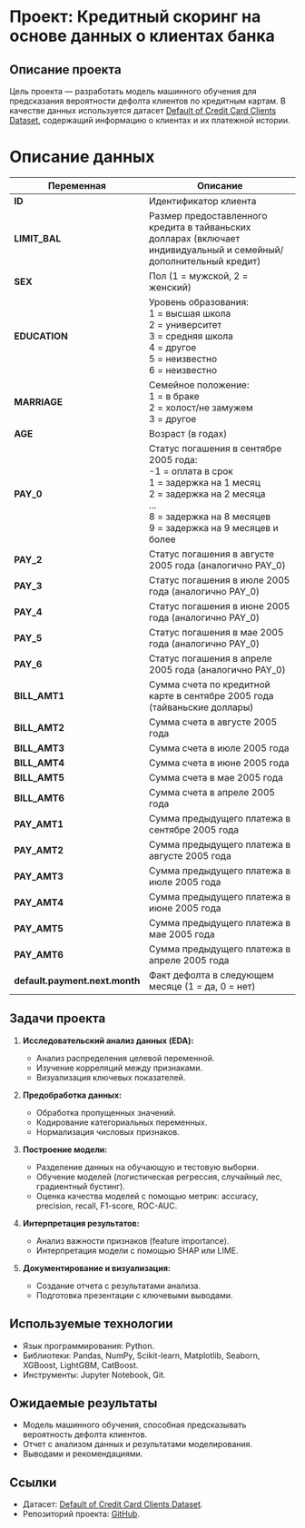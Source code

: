# Проект: Кредитный скоринг на основе данных о клиентах банка

## Описание проекта
Цель проекта — разработать модель машинного обучения для предсказания вероятности дефолта клиентов по кредитным картам. В качестве данных используется датасет [Default of Credit Card Clients Dataset](https://www.kaggle.com/uciml/default-of-credit-card-clients-dataset), содержащий информацию о клиентах и их платежной истории.

# Описание данных

| Переменная | Описание |
|------------|----------|
| **ID** | Идентификатор клиента |
| **LIMIT_BAL** | Размер предоставленного кредита в тайваньских долларах (включает индивидуальный и семейный/дополнительный кредит) |
| **SEX** | Пол (1 = мужской, 2 = женский) |
| **EDUCATION** | Уровень образования:<br> 1 = высшая школа<br> 2 = университет<br> 3 = средняя школа<br> 4 = другое<br> 5 = неизвестно<br> 6 = неизвестно |
| **MARRIAGE** | Семейное положение:<br> 1 = в браке<br> 2 = холост/не замужем<br> 3 = другое |
| **AGE** | Возраст (в годах) |
| **PAY_0** | Статус погашения в сентябре 2005 года:<br> -1 = оплата в срок<br> 1 = задержка на 1 месяц<br> 2 = задержка на 2 месяца<br> ...<br> 8 = задержка на 8 месяцев<br> 9 = задержка на 9 месяцев и более |
| **PAY_2** | Статус погашения в августе 2005 года (аналогично PAY_0) |
| **PAY_3** | Статус погашения в июле 2005 года (аналогично PAY_0) |
| **PAY_4** | Статус погашения в июне 2005 года (аналогично PAY_0) |
| **PAY_5** | Статус погашения в мае 2005 года (аналогично PAY_0) |
| **PAY_6** | Статус погашения в апреле 2005 года (аналогично PAY_0) |
| **BILL_AMT1** | Сумма счета по кредитной карте в сентябре 2005 года (тайваньские доллары) |
| **BILL_AMT2** | Сумма счета в августе 2005 года |
| **BILL_AMT3** | Сумма счета в июле 2005 года |
| **BILL_AMT4** | Сумма счета в июне 2005 года |
| **BILL_AMT5** | Сумма счета в мае 2005 года |
| **BILL_AMT6** | Сумма счета в апреле 2005 года |
| **PAY_AMT1** | Сумма предыдущего платежа в сентябре 2005 года |
| **PAY_AMT2** | Сумма предыдущего платежа в августе 2005 года |
| **PAY_AMT3** | Сумма предыдущего платежа в июле 2005 года |
| **PAY_AMT4** | Сумма предыдущего платежа в июне 2005 года |
| **PAY_AMT5** | Сумма предыдущего платежа в мае 2005 года |
| **PAY_AMT6** | Сумма предыдущего платежа в апреле 2005 года |
| **default.payment.next.month** | Факт дефолта в следующем месяце (1 = да, 0 = нет) |

## Задачи проекта
1. **Исследовательский анализ данных (EDA):**
   - Анализ распределения целевой переменной.
   - Изучение корреляций между признаками.
   - Визуализация ключевых показателей.

2. **Предобработка данных:**
   - Обработка пропущенных значений.
   - Кодирование категориальных переменных.
   - Нормализация числовых признаков.

3. **Построение модели:**
   - Разделение данных на обучающую и тестовую выборки.
   - Обучение моделей (логистическая регрессия, случайный лес, градиентный бустинг).
   - Оценка качества моделей с помощью метрик: accuracy, precision, recall, F1-score, ROC-AUC.

4. **Интерпретация результатов:**
   - Анализ важности признаков (feature importance).
   - Интерпретация модели с помощью SHAP или LIME.

5. **Документирование и визуализация:**
   - Создание отчета с результатами анализа.
   - Подготовка презентации с ключевыми выводами.

## Используемые технологии
- Язык программирования: Python.
- Библиотеки: Pandas, NumPy, Scikit-learn, Matplotlib, Seaborn, XGBoost, LightGBM, CatBoost.
- Инструменты: Jupyter Notebook, Git.

## Ожидаемые результаты
- Модель машинного обучения, способная предсказывать вероятность дефолта клиентов.
- Отчет с анализом данных и результатами моделирования.
- Выводами и рекомендациями.

## Ссылки
- Датасет: [Default of Credit Card Clients Dataset](https://www.kaggle.com/uciml/default-of-credit-card-clients-dataset).
- Репозиторий проекта: [GitHub](https://github.com/NikulinMichael/credit_scoring_app/tree/master).
